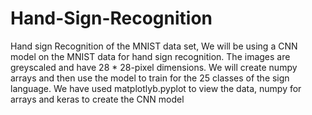 # Hand-Sign-Recognition
Hand sign Recognition of the MNIST data set,
We will be using a CNN model on the MNIST data for hand sign recognition.
The images are greyscaled and have 28 * 28-pixel dimensions.
We will create numpy arrays and then use the model to train for the 25 classes of the sign language.
We have used matplotlyb.pyplot to view the data, numpy for arrays and keras to create the CNN model
